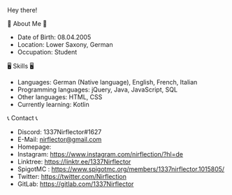 
Hey there!

🤵 About Me 🤵
 - Date of Birth: 08.04.2005
 - Location: Lower Saxony, German
 - Occupation: Student

🖥️ Skills 🖥️
 - Languages: German (Native language), English, French, Italian
 - Programming languages: jQuery, Java, JavaScript, SQL
 - Other languages: HTML, CSS
 - Currently learning: Kotlin

📞 Contact 📞
 - Discord: 1337Nirflector#1627
 - E-Mail: nirflector@gmail.com
 - Homepage: <Coming Soon>
 - Instagram: https://www.instagram.com/nirflection/?hl=de
 - Linktree: https://linktr.ee/1337Nirflector
 - SpigotMC : https://www.spigotmc.org/members/1337nirflector.1015805/
 - Twitter: https://twitter.com/Nirflection
 - GitLab: https://gitlab.com/1337Nirflector
